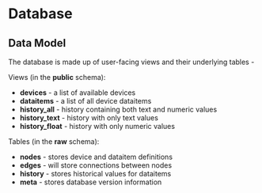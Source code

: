 # Database

## Data Model

The database is made up of user-facing views and their underlying tables -

Views (in the **public** schema):
- **devices** - a list of available devices
- **dataitems** - a list of all device dataitems
- **history_all** - history containing both text and numeric values
- **history_text** - history with only text values
- **history_float** - history with only numeric values

Tables (in the **raw** schema):
- **nodes** - stores device and dataitem definitions
- **edges** - will store connections between nodes
- **history** - stores historical values for dataitems
- **meta** - stores database version information

